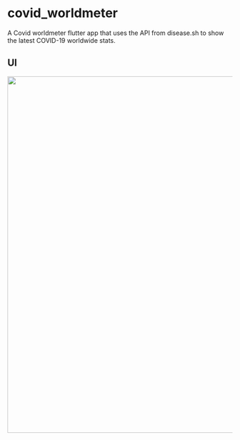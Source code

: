 # covid_worldmeter

A Covid worldmeter flutter app that uses the API from disease.sh to show the latest COVID-19 worldwide stats. 

## UI


<img src="https://user-images.githubusercontent.com/72159017/178039959-71a51437-35af-49c2-a450-7dc37ef5d43d.png" width="1000" height="800">

